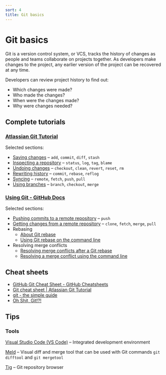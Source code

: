 ```yaml
---
sort: 4
title: Git basics
---
```


# Git basics

Git is a version control system, or VCS, tracks the history of changes as people and teams collaborate on projects together.
As developers make changes to the project, any earlier version of the project can be recovered at any time.

Developers can review project history to find out:

- Which changes were made?
- Who made the changes?
- When were the changes made?
- Why were changes needed?

## Complete tutorials

### [Atlassian Git Tutorial](https://www.atlassian.com/git/tutorials)

Selected sections:

- [Saving changes](https://www.atlassian.com/git/tutorials/saving-changes) – `add`, `commit`, `diff`, `stash`
- [Inspecting a repository](https://www.atlassian.com/git/tutorials/inspecting-a-repository) – `status`, `log`, `tag`, `blame`
- [Undoing changes](https://www.atlassian.com/git/tutorials/undoing-changes) – `checkout`, `clean`, `revert`, `reset`, `rm`
- [Rewriting history](https://www.atlassian.com/git/tutorials/rewriting-history) – `commit`, `rebase`, `reflog`
- [Syncing](https://www.atlassian.com/git/tutorials/syncing) – `remote`, `fetch`, `push`, `pull`
- [Using branches](https://www.atlassian.com/git/tutorials/using-branches) – `branch`, `checkout`, `merge`

### [Using Git - GitHub Docs](https://docs.github.com/en/get-started/using-git)

Selected sections:

- [Pushing commits to a remote repository](https://docs.github.com/en/get-started/using-git/pushing-commits-to-a-remote-repository) – `push`
- [Getting changes from a remote repository](https://docs.github.com/en/get-started/using-git/getting-changes-from-a-remote-repository) – `clone`, `fetch`, `merge`, `pull`
- Rebasing
  - [About Git rebase](https://docs.github.com/en/get-started/using-git/about-git-rebase)
  - [Using Git rebase on the command line](https://docs.github.com/en/get-started/using-git/using-git-rebase-on-the-command-line)
- Resolving merge conflicts
  - [Resolving merge conflicts after a Git rebase](https://docs.github.com/en/get-started/using-git/resolving-merge-conflicts-after-a-git-rebase)
  - [Resolving a merge conflict using the command line](https://docs.github.com/en/pull-requests/collaborating-with-pull-requests/addressing-merge-conflicts/resolving-a-merge-conflict-using-the-command-line)

## Cheat sheets

- [GitHub Git Cheat Sheet - GitHub Cheatsheets](https://training.github.com/downloads/github-git-cheat-sheet/)
- [Git cheat sheet \| Atlassian Git Tutorial](https://www.atlassian.com/git/tutorials/atlassian-git-cheatsheet)
- [git - the simple guide](https://rogerdudler.github.io/git-guide/)
- [Oh Shit, Git!?!](https://ohshitgit.com/)

## Tips

### Tools

[Visual Studio Code (VS Code)](https://code.visualstudio.com/) – Integrated development environment

[Meld](https://meldmerge.org/) – Visual diff and merge tool that can be used with Git commands `git difftool` and `git mergetool`

[Tig](https://jonas.github.io/tig/) – Git repository browser